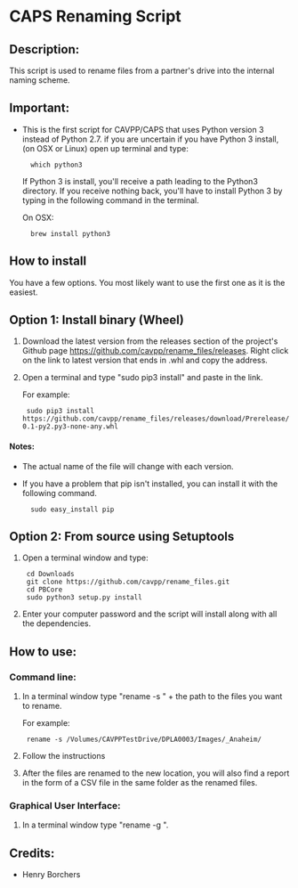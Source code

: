 # CAPS Renaming Script

## Description:
This script is used to rename files from a partner's drive into the internal naming scheme. 

## Important:
* This is the first script for CAVPP/CAPS that uses Python version 3 instead of Python 2.7. if you are uncertain 
if you have Python 3 install, (on OSX or Linux) open up terminal and type:

        which python3
        
    If Python 3 is install, you'll receive a path leading to the Python3 directory. If you receive nothing back, 
    you'll have to install Python 3 by typing in the following command in the terminal.
    
    On OSX:
    
        brew install python3

## How to install
You have a few options. You most likely want to use the first one as it is the easiest. 


Option 1: Install binary (Wheel)
--------------------------------

1. Download the latest version from the releases section of the project's Github page 
https://github.com/cavpp/rename_files/releases. Right click on the link to latest version that ends in .whl and copy the address.
2. Open a terminal and type "sudo pip3 install" and paste in the link. 
    
    
    For example:
    
        sudo pip3 install https://github.com/cavpp/rename_files/releases/download/Prerelease/rename_files-0.1-py2.py3-none-any.whl

#### Notes: 


* The actual name of the file will change with each version.

* If you have a problem that pip isn't installed, you can install it with the following command.
 
        sudo easy_install pip




Option 2: From source using Setuptools
--------------------------------------

1. Open a terminal window and type:

        cd Downloads
        git clone https://github.com/cavpp/rename_files.git
        cd PBCore
        sudo python3 setup.py install 
        
2. Enter your computer password and the script will install along with all the dependencies.

## How to use:

### Command line:

1. In a terminal window type "rename -s " + the path to the files you want to rename.
    
    For example:
    
        rename -s /Volumes/CAVPPTestDrive/DPLA0003/Images/_Anaheim/

2. Follow the instructions
3. After the files are renamed to the new location, you will also find a report in the form of a CSV file in the same folder as the renamed files.

### Graphical User Interface:

1. In a terminal window type "rename -g ".

## Credits:
* Henry Borchers